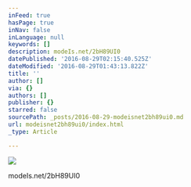 ```yaml
---
inFeed: true
hasPage: true
inNav: false
inLanguage: null
keywords: []
description: modeIs.net/2bH89UI0
datePublished: '2016-08-29T02:15:40.525Z'
dateModified: '2016-08-29T01:43:13.822Z'
title: ''
author: []
via: {}
authors: []
publisher: {}
starred: false
sourcePath: _posts/2016-08-29-modeisnet2bh89ui0.md
url: modeisnet2bh89ui0/index.html
_type: Article

---
```

![](https://the-grid-user-content.s3-us-west-2.amazonaws.com/f5215ae4-8fff-4029-9f9c-8e6fc9f8cddd.jpg)

modeIs.net/2bH89UI0